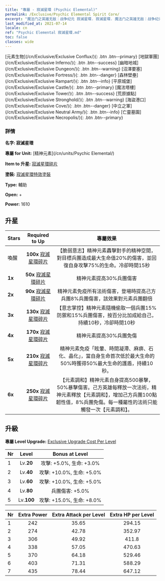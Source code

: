 ```yaml
---
title: "專屬 - 寂滅星環 (Psychic Elemental)"
permalink: /Exclusive/Psychic Elemental Spirit Core/
excerpt: "魔法门之英雄无敌：战争纪元 寂滅星環. 寂滅星環. 魔法门之英雄无敌：战争纪元 專屬 寂滅星環. 精神元素 專屬."
last_modified_at: 2021-07-14
locale: cn
ref: "Psychic Elemental 寂滅星環.md"
toc: false
classes: wide
---
```

 [元素生物](/cn/Exclusive/Exclusive Conflux/){: .btn .btn--primary} [地獄軍團](/cn/Exclusive/Exclusive Inferno/){: .btn .btn--success} [幽暗地城](/cn/Exclusive/Exclusive Dungeon/){: .btn .btn--warning} [沼澤要塞](/cn/Exclusive/Exclusive Fortress/){: .btn .btn--danger} [森林壁壘](/cn/Exclusive/Exclusive Rampart/){: .btn .btn--info} [平原城堡](/cn/Exclusive/Exclusive Castle/){: .btn .btn--primary} [魔法塔樓](/cn/Exclusive/Exclusive Tower/){: .btn .btn--success} [荒原據點](/cn/Exclusive/Exclusive Stronghold/){: .btn .btn--warning} [海盜港口](/cn/Exclusive/Exclusive Cove/){: .btn .btn--danger} [中立之軍](/cn/Exclusive/Exclusive Neutral Army/){: .btn .btn--info} [亡靈墓園](/cn/Exclusive/Exclusive Necropolis/){: .btn .btn--primary} 

### 詳情
 **名字: 寂滅星環** 

 **專屬 for Unit:** [精神元素](/cn/units/Psychic Elemental/) 

 **Item to 升星:** [寂滅星環碎片](/cn/Items/con_1000/)

 **塗裝:** [寂滅星環特效塗裝](/cn/Items/con_668/)

 **Type:** 輔助

 **Open:** +

 **Power:** 1610

## 升星

  |     Stars    |  Required to Up | 專屬效果 |
  |:-------------|:---------------:|:---------------:|
  |  喚醒  | **100x** [寂滅星環碎片](/cn/Items/con_1000/) | 【脆弱意志】精神元素轟擊對手的精神空間，對目標兵團造成最大生命值20%的傷害，並回復自身攻擊75%的生命。冷卻時間15秒 |
  | **1x** <i class="fas fa-star"/> | **50x** [寂滅星環碎片](/cn/Items/con_1000/) | 精神元素提高30%兵團傷害 |
  | **2x** <i class="fas fa-star"/> | **90x** [寂滅星環碎片](/cn/Items/con_1000/) | 精神元素免疫所有法術傷害，登場時提高己方兵團8%兵團傷害，該效果對元素兵團翻倍 |
  | **3x** <i class="fas fa-star"/> | **130x** [寂滅星環碎片](/cn/Items/con_1000/) | 【意志掌控】精神元素隨機偷取一個兵團15%防禦和15%兵團傷害，按百分比加成給自己，持續10秒，冷卻時間10秒 |
  | **4x** <i class="fas fa-star"/> | **170x** [寂滅星環碎片](/cn/Items/con_1000/) | 精神元素提高30%兵團免傷 |
  | **5x** <i class="fas fa-star"/> | **210x** [寂滅星環碎片](/cn/Items/con_1000/) | 精神元素免疫「眩暈、時間凝滯、麻痹、石化、晶化」，當自身生命首次低於最大生命的50%時獲得50%最大生命的護盾，持續10秒。 |
  | **6x** <i class="fas fa-star"/> | **250x** [寂滅星環碎片](/cn/Items/con_1000/) | 【元素調和】精神元素自身提高500暴擊，50%暴擊傷害。己方英雄每釋放一次法術，精神元素釋放【元素調和】，增加己方兵團100點韌性值，8%兵團免傷。每一種屬性的法術只能觸發一次【元素調和】。 |


## 升級
 **專屬 Level Upgrade:** [Exclusive Upgrade Cost Per Level](/Exclusive/ExclusiveUpgradeCostPerLevel/)

  |  Nr  |   Level  | Bonus at Level |
  |:-----|:--------:|:--------------:|
  | 1 | Lv.**20** | 攻擊: +5.0%, 生命: +3.0% |
  | 2 | Lv.**40** | 攻擊: +10.0%, 生命: +5.0% |
  | 3 | Lv.**60** | 攻擊: +10.0%, 生命: +5.0% |
  | 4 | Lv.**80** | 兵團傷害: +5.0% |
  | 5 | Lv.**100** | 攻擊: +15.0%, 生命: +8.0% |


  |  Nr  |  Extra Power | Extra Attack per Level | Extra HP per Level |
  |:-----|:--------:|:--------:|:--------:|
  | 1 | 242 | 35.65 | 294.15 |
  | 2 | 274 | 42.78 | 352.97 |
  | 3 | 306 | 49.92 | 411.8 |
  | 4 | 338 | 57.05 | 470.63 |
  | 5 | 370 | 64.18 | 529.46 |
  | 6 | 403 | 71.31 | 588.29 |
  | 7 | 435 | 78.44 | 647.12 |


